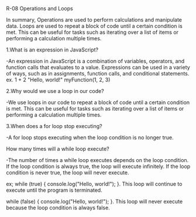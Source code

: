 R-08 Operations and Loops

In summary, Operations are used to perform calculations and manipulate data. Loops are used to repeat a block of code until a certain condition is met. This can be useful for tasks such as iterating over a list of items or performing a calculation multiple times.

1.What is an expression in JavaScript?

-An expression in JavaScript is a combination of variables, operators, and function calls that evaluates to a value. Expressions can be used in a variety of ways, such as in assignments, function calls, and conditional statements.
ex.
1 + 2
"Hello, world!"
myFunction(1, 2, 3)

2.Why would we use a loop in our code?

-We use loops in our code to repeat a block of code until a certain condition is met. This can be useful for tasks such as iterating over a list of items or performing a calculation multiple times.

3.When does a for loop stop executing?

-A for loop stops executing when the loop condition is no longer true.

How many times will a while loop execute?

-The number of times a while loop executes depends on the loop condition. If the loop condition is always true, the loop will execute infinitely. If the loop condition is never true, the loop will never execute.

ex;
while (true) {
  console.log("Hello, world!");
}.   This loop will continue to execute until the program is terminated.

while (false) {
  console.log("Hello, world!");
}.         This loop will never execute because the loop condition is always false.